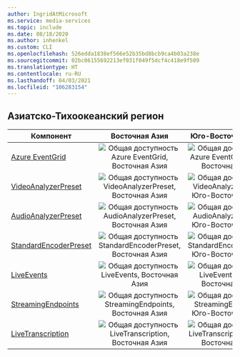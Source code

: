 ```yaml
---
author: IngridAtMicrosoft
ms.service: media-services
ms.topic: include
ms.date: 08/18/2020
ms.author: inhenkel
ms.custom: CLI
ms.openlocfilehash: 526edda1838ef566e52b35bd8bcb9ca4b03a238e
ms.sourcegitcommit: 02bc06155692213ef031f049f5dcf4c418e9f509
ms.translationtype: HT
ms.contentlocale: ru-RU
ms.lasthandoff: 04/03/2021
ms.locfileid: "106283154"
---
```

<!--Feature availability in region-->
## <a name="asia-pacific"></a>Азиатско-Тихоокеанский регион

| Компонент| Восточная Азия | Юго-Восточная Азия |
| --- | :---: | :---: |
| [Azure EventGrid](../monitoring/reacting-to-media-services-events.md) | ![Общая доступность Azure EventGrid, Восточная Азия](../media/azure-clouds-regions/ga.svg) | ![Общая доступность Azure EventGrid, Юго-Восточная Азия](../media/azure-clouds-regions/ga.svg) |
| [VideoAnalyzerPreset](../analyze-video-audio-files-concept.md) | ![ Общая доступность VideoAnalyzerPreset, Восточная Азия](../media/azure-clouds-regions/ga.svg) | ![Общая доступность VideoAnalyzerPreset, Юго-Восточная Азия](../media/azure-clouds-regions/ga.svg) |
| [AudioAnalyzerPreset](../analyze-video-audio-files-concept.md) | ![Общая доступность AudioAnalyzerPreset, Восточная Азия](../media/azure-clouds-regions/ga.svg) | ![ Общая доступность AudioAnalyzerPreset, Юго-Восточная Азия](../media/azure-clouds-regions/ga.svg) |
| [StandardEncoderPreset](../encode-concept.md) | ![Общая доступность StandardEncoderPreset, Восточная Азия](../media/azure-clouds-regions/ga.svg) | ![ Общая доступность StandardEncoderPreset, Юго-Восточная Азия](../media/azure-clouds-regions/ga.svg) |
| [LiveEvents](../stream-live-streaming-concept.md) | ![Общая доступность LiveEvents, Восточная Азия](../media/azure-clouds-regions/ga.svg) | ![Общая доступность LiveEvents, Юго-Восточная Азия](../media/azure-clouds-regions/ga.svg) |
| [StreamingEndpoints](../stream-streaming-endpoint-concept.md) | ![Общая доступность StreamingEndpoints, Восточная Азия](../media/azure-clouds-regions/ga.svg) | ![Общая доступность StreamingEndpoints, Юго-Восточная Азия](../media/azure-clouds-regions/ga.svg) |
| [LiveTranscription](../live-event-live-transcription-how-to.md) | ![Общая доступность LiveTranscription, Восточная Азия](../media/azure-clouds-regions/ga.svg) | ![Общая доступность LiveTranscription, Юго-Восточная Азия](../media/azure-clouds-regions/ga.svg) |
